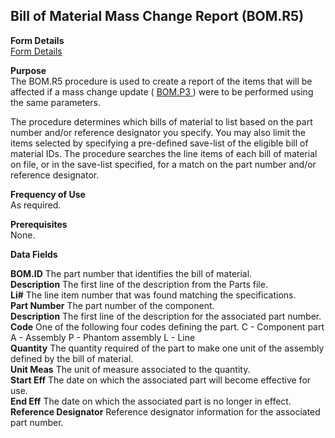 ##  Bill of Material Mass Change Report (BOM.R5)

<PageHeader />

**Form Details**  
[ Form Details ](BOM-R5-1/README.md)   

**Purpose**  
The BOM.R5 procedure is used to create a report of the items that will be affected if a mass change update ( [ BOM.P3 ](../../ENG-PROCESS/BOM-P3/README.md) ) were to be performed using the same parameters.   
  
The procedure determines which bills of material to list based on the part
number and/or reference designator you specify. You may also limit the items
selected by specifying a pre-defined save-list of the eligible bill of
material IDs. The procedure searches the line items of each bill of material
on file, or in the save-list specified, for a match on the part number and/or
reference designator.

**Frequency of Use**  
As required.

**Prerequisites**  
None.

**Data Fields**

**BOM.ID** The part number that identifies the bill of material.  
**Description** The first line of the description from the Parts file.  
**Li#** The line item number that was found matching the specifications.  
**Part Number** The part number of the component.  
**Description** The first line of the description for the associated part
number.  
**Code** One of the following four codes defining the part. C - Component part
A - Assembly P - Phantom assembly L - Line  
**Quantity** The quantity required of the part to make one unit of the
assembly defined by the bill of material.  
**Unit Meas** The unit of measure associated to the quantity.  
**Start Eff** The date on which the associated part will become effective for
use.  
**End Eff** The date on which the associated part is no longer in effect.  
**Reference Designator** Reference designator information for the associated
part number.  
  
<badge text= "Version 8.10.57" vertical="middle" />

<PageFooter />